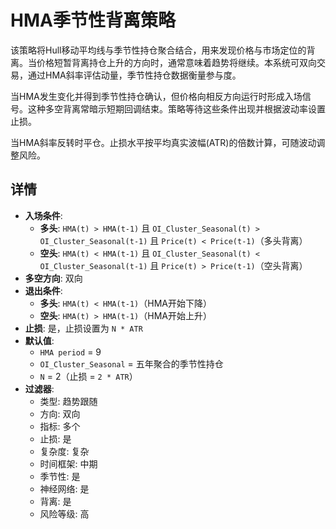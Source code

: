 # HMA季节性背离策略

该策略将Hull移动平均线与季节性持仓聚合结合，用来发现价格与市场定位的背离。当价格短暂背离持仓上升的方向时，通常意味着趋势将继续。本系统可双向交易，通过HMA斜率评估动量，季节性持仓数据衡量参与度。

当HMA发生变化并得到季节性持仓确认，但价格向相反方向运行时形成入场信号。这种多空背离常暗示短期回调结束。策略等待这些条件出现并根据波动率设置止损。

当HMA斜率反转时平仓。止损水平按平均真实波幅(ATR)的倍数计算，可随波动调整风险。

## 详情
- **入场条件**:
  - **多头**: `HMA(t) > HMA(t-1)` 且 `OI_Cluster_Seasonal(t) > OI_Cluster_Seasonal(t-1)` 且 `Price(t) < Price(t-1)`（多头背离）
  - **空头**: `HMA(t) < HMA(t-1)` 且 `OI_Cluster_Seasonal(t) < OI_Cluster_Seasonal(t-1)` 且 `Price(t) > Price(t-1)`（空头背离）
- **多空方向**: 双向
- **退出条件**:
  - **多头**: `HMA(t) < HMA(t-1)`（HMA开始下降）
  - **空头**: `HMA(t) > HMA(t-1)`（HMA开始上升）
- **止损**: 是，止损设置为 `N * ATR`
- **默认值**:
  - `HMA period` = 9
  - `OI_Cluster_Seasonal` = 五年聚合的季节性持仓
  - `N` = 2（止损 = `2 * ATR`）
- **过滤器**:
  - 类型: 趋势跟随
  - 方向: 双向
  - 指标: 多个
  - 止损: 是
  - 复杂度: 复杂
  - 时间框架: 中期
  - 季节性: 是
  - 神经网络: 是
  - 背离: 是
  - 风险等级: 高
